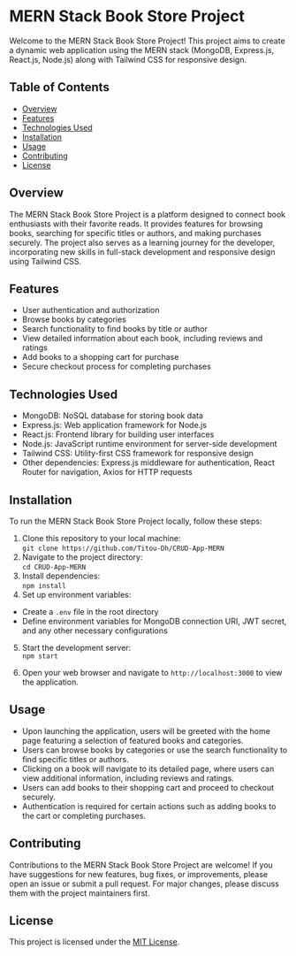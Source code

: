 # MERN Stack Book Store Project

Welcome to the MERN Stack Book Store Project! This project aims to create a dynamic web application using the MERN stack (MongoDB, Express.js, React.js, Node.js) along with Tailwind CSS for responsive design.

## Table of Contents
- [Overview](#overview)
- [Features](#features)
- [Technologies Used](#technologies-used)
- [Installation](#installation)
- [Usage](#usage)
- [Contributing](#contributing)
- [License](#license)

## Overview
The MERN Stack Book Store Project is a platform designed to connect book enthusiasts with their favorite reads. It provides features for browsing books, searching for specific titles or authors, and making purchases securely. The project also serves as a learning journey for the developer, incorporating new skills in full-stack development and responsive design using Tailwind CSS.

## Features
- User authentication and authorization
- Browse books by categories
- Search functionality to find books by title or author
- View detailed information about each book, including reviews and ratings
- Add books to a shopping cart for purchase
- Secure checkout process for completing purchases

## Technologies Used
- MongoDB: NoSQL database for storing book data
- Express.js: Web application framework for Node.js
- React.js: Frontend library for building user interfaces
- Node.js: JavaScript runtime environment for server-side development
- Tailwind CSS: Utility-first CSS framework for responsive design
- Other dependencies: Express.js middleware for authentication, React Router for navigation, Axios for HTTP requests

## Installation
To run the MERN Stack Book Store Project locally, follow these steps:

1. Clone this repository to your local machine:<br>
```git clone https://github.com/Titou-Dh/CRUD-App-MERN```
2. Navigate to the project directory:<br>
```cd CRUD-App-MERN```
3. Install dependencies:<br>
```npm install```
4. Set up environment variables:
- Create a `.env` file in the root directory
- Define environment variables for MongoDB connection URI, JWT secret, and any other necessary configurations
5. Start the development server:<br>
  `npm start`

6. Open your web browser and navigate to `http://localhost:3000` to view the application.

## Usage
- Upon launching the application, users will be greeted with the home page featuring a selection of featured books and categories.
- Users can browse books by categories or use the search functionality to find specific titles or authors.
- Clicking on a book will navigate to its detailed page, where users can view additional information, including reviews and ratings.
- Users can add books to their shopping cart and proceed to checkout securely.
- Authentication is required for certain actions such as adding books to the cart or completing purchases.

## Contributing
Contributions to the MERN Stack Book Store Project are welcome! If you have suggestions for new features, bug fixes, or improvements, please open an issue or submit a pull request. For major changes, please discuss them with the project maintainers first.

## License
This project is licensed under the [MIT License](LICENSE).






